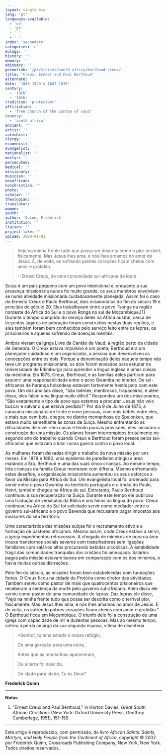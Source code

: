 ```yaml
---
layout: single-bio
lang: 'pt'
languages-available:
  - 'en'
  - 'pt'
  - ' '
  - ' '
index: 'secondary'
categories: 'c'
eulogy: ''
history: ''
memory: ''
obituary: ''
permalink: '/pt/stories/south-africa/berthoud-creux/'
title: 'Creux, Ernest and Paul Berthoud'
alternate: ''
date: '1845-1929 e 1847-1930'
century:
  - '19th'
  - '20th'
tradition: 'protestant'
affiliation:
  - 'free church of the canton of vaud'
country:
  - 'south africa'
ancient: ''
artist: ''
catechist: ''
clergy: ''
ecumenist: ''
evangelist: ''
nationalist: ''
martyr: ''
persecuted: ''
medical: ''
missionary: ''
musician: ''
nonafrican: ''
nonchristian: ''
photo: ''
scholar: ''
theologian: ''
translator: ''
women: ''
youth: ''
author: 'Quinn, Frederick'
institution: ''
liaison: ''
project-luke: ''
upload: 2000-01-01
---
```



> Vejo na minha frente tudo que possa ser descrita como o pior terrível, fisicamente. Mas Jesus lhes ama, e nós lhes amamos no amor de Jesus. E, de volta, os sofrendo pobres corações ficam cheios com amor e gratidão.
> 
> 
> --Ernest Creux, de uma comunidade sul-africana de lepra.

Suiça é um país pequeno com um povo intencional e, enquanto a sua presença missionária nunca foi muito grande, os seus membros envolviam-se numa atividade missionária cuidadosamente planejada. Assim foi o caso do Ernesto Creux e Paulo Berthoud, dois missionários do fim do século 19 e princípio do século 20. Eles trabalhavam entre o povo Tsonga na região nordeste do África do Sul e o povo Ronga no sul de Moçambique.[1]  Durante o tempo cumprido do serviço deles na África austral, cerca de trezentos lugares de adoração foram construídos nestas duas regiões, e eles também foram bem conhecidos pelo serviço feito entre os lepras, os prisioneiros e aqueles sofrendo de doenças mentais.

Ambos vieram da Igreja Livre da Cantão de Vaud, a região perto da cidade de Genebra. O Creux estava impulsivo e um poeta; Berthoud era um planejador cuidadoso e um organizador, a pessoa que desenvolveu as concepções entre os dois. Porque a denominação deles naquele tempo não teve um programa missionária, os dois foram enviados para estudar na Universidade de Edimburgo para aprender a língua inglesa e umas coisas da medicina. Em 1875, Creux, Berthoud, e as famílias deles partiram para assumir uma responsabilidade entre o povo Gwamba no interior. Os sul-africanos de herança holandesa estavam fortemente hostis para com este povo. Um dos anciãos disse, “São ladrões, mentirosos, trapaceiros, e além disso, eles falam uma língua muito difícil.” Respondeu um dos missionários, “São exatamente o tipo de povo que estamos a procurar. Jesus não veio buscar e salvar o que estava perdido?” Por dia 9 de Julho de 1875, a caravana missionária de trinte e nove pessoas, com dois bebês entre eles, e mais que cem bois, chegou no distrito montanhosa de Spelonken, que estava muito semelhante às zonas de Suiça. Mesmo enfrentando as dificuldades de viver sem casas e tendo poucas provisões, eles iniciaram a construção de uma missão. Os planos foram interrompidos brutalmente no segundo ano do trabalho quando Creux e Berthoud foram presos pelos sul-africanos que estavam a lutar numa guerra contra o povo local.

As mulheres foram deixadas dirigir o trabalho da nova missão por uns meses. Em 1879 e 1880, uma epidemia de paredismo atingiu a area matando a Sra. Berthoud e uma das suas cinco crianças. Ao mesmo tempo, três crianças da família Creux morreram com difteria. Mesmo enfrentando estes desafios, a organização missionária aumentou os seus esforços a favor da Missão para África do Sul. Um evangelista local foi ordenado para servir entre o povo Gwamba no território português e o irmão do Paulo, Henri, também chegou na África do sul. Entretanto, Paulo Berthoud continuou a sua recuperação na Suiça. Durante este tempo ele publicou uma tradução de versículos da Bíblia e uns hinos na língua do povo. Creux continuou na África do Sul foi solicitado servir como mediador entre o governo sul-africano e o povo Bavenda que recusaram pagar impostos aos invasores do seu território.

Uma característica das missões suíças foi o recrutamento ativo e a formação de pastores africanos. Mesmo assim, onde Creux estava a servir, a igreja experimentou retrocessos. A chegada de mineiros de ouro na área trouxe transtornos sociais severos com trabalhadores sem ligações familiares com salários altos procurando bebidas alcoólicas. A estabilidade frágil das comunidades tranquilas dos cristãos foi ameaçada. Salários pagos pela missão estavam baixos em comparação com os dos mineiros, e havia muitas outras distrações.

Pelo fim do século, as missões foram bem estabelecidas com fundações fortes. O Creux ficou na cidade de Pretória como diretor das atividades. Também serviu como pastor de mais que quatrocentos prisioneiros que receberam a sentença da morte pelo governo sul-africano. Além disso ele serviu como pastor de uma comunidade de lepras. Das lepras ele disse, “Vejo na minha frente tudo que possa ser descrita como o terrível pior, fisicamente. Mas Jesus lhes ama, e nós lhes amamos no amor de Jesus. E, de volta, os sofrendo pobres corações ficam cheios com amor e gratidão.” O Berthoud ficou em Moçambique. O triunfo dele foi a construção de uma igreja com capacidade de mil e duzentas pessoas. Mas ao mesmo tempo, sofreu a perda amarga da sua segunda esposa, vítima de disenteria.

> *Senhor, tu tens estado o nosso refúgio,
> 
> De uma geração para uma outra,
> 
> Antes que as montanhas apareceram,
> 
> Ou a terra foi nascida,
> 
> De idade para idade, Tu és Deus*

**Frederick Quinn**

---

**Notas**

1. "Ernest Creux and Paul Berthoud," in Horton Davies, *Great South African Christians* (New York: Oxford University Press, Geoffrey Cumberlege, 1951), 151-159.

---

Este artigo é reproduzido, com permissão, do livro *African Saints: Saints, Martyrs, and Holy People from the Continent of Africa*, copyright © 2002 por Frederick Quinn, Crossroads Publishing Company, New York, New York. Todos direitos reservados.